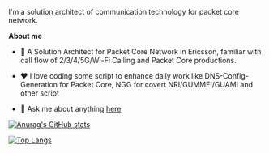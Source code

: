 I'm a solution architect of communication technology for packet core network.

**About me**

- 💼 A Solution Architect for Packet Core Network in Ericsson, familiar with call flow of 2/3/4/5G/Wi-Fi Calling and Packet Core productions.

- ❤️ I love coding some script to enhance daily work like DNS-Config-Generation for Packet Core, NGG for covert NRI/GUMMEI/GUAMI and other script

- 💬 Ask me about anything [here](https://www.zhihu.com/consult/people/731986790805688320)

[![Anurag's GitHub stats](https://github-readme-stats.vercel.app/api?username=MinpuKang)](https://github.com/anuraghazra/github-readme-stats)

[![Top Langs](https://github-readme-stats.vercel.app/api/top-langs/?username=MinpuKang&layout=compact)](https://github.com/anuraghazra/github-readme-stats)
